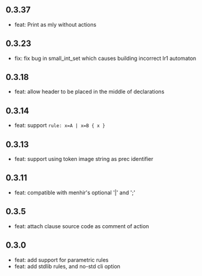 ## 0.3.37

- feat: Print as mly without actions

## 0.3.23

- fix: fix bug in small_int_set which causes building incorrect lr1 automaton

## 0.3.18

- feat: allow header to be placed in the middle of declarations

## 0.3.14

- feat: support `rule: x=A | x=B { x }`

## 0.3.13

- feat: support using token image string as prec identifier

## 0.3.11

- feat: compatible with menhir's optional '|' and ';'

## 0.3.5

- feat: attach clause source code as comment of action

## 0.3.0

- feat: add support for parametric rules
- feat: add stdlib rules, and no-std cli option
